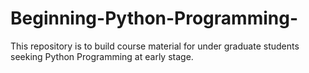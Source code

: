 # Beginning-Python-Programming-
This repository is to build course material for under graduate students seeking Python Programming at early stage. 
